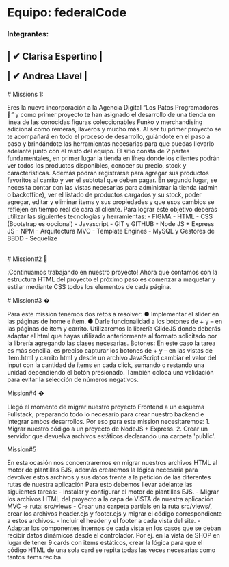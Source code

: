 <h1>Equipo: federalCode</h1>
<h3>Integrantes:</h3>
<h2>
<p>| ✔ Clarisa Espertino |</p>
<p>| ✔ Andrea Llavel     |</p> 
</h2>
# Missions 1:
<p>
Eres la nueva incorporación a la Agencia Digital “Los Patos
Programadores 🦆” y como primer proyecto te han asignado el
desarrollo de una tienda en línea de las conocidas figuras coleccionables
Funko y merchandising adicional como remeras, llaveros y mucho más.
Al ser tu primer proyecto se te acompañará en todo el proceso de
desarrollo, guiándote en el paso a paso y brindándote las herramientas
necesarias para que puedas llevarlo adelante junto con el resto del
equipo.
El sitio consta de 2 partes fundamentales, en primer lugar la tienda en
línea donde los clientes podrán ver todos los productos disponibles,
conocer su precio, stock y características. Además podrán registrarse
para agregar sus productos favoritos al carrito y ver el subtotal que
deben pagar.
En segundo lugar, se necesita contar con las vistas necesarias para
administrar la tienda (admin o backoffice), ver el listado de productos
cargados y su stock, poder agregar, editar y eliminar items y sus
propiedades y que esos cambios se reflejen en tiempo real de cara al
cliente.
Para lograr este objetivo deberás utilizar las siguientes tecnologías y
herramientas:
- FIGMA
- HTML
- CSS (Bootstrap es opcional)
- Javascript
- GIT y GITHUB
- Node JS + Express JS
- NPM
- Arquitectura MVC
- Template Engines
- MySQL y Gestores de BBDD
- Sequelize</p>
<br>
# Mission#2 🚀
<p>¡Continuamos trabajando en nuestro proyecto!
Ahora que contamos con la estructura HTML del proyecto el próximo
paso es comenzar a maquetar y estilar mediante CSS todos los
elementos de cada página.</p>
# Mission#3 �
<p>
  Para este mission tenemos dos retos a resolver:
● Implementar el slider en las páginas de home e ítem.
● Darle funcionalidad a los botones de + y – en las páginas de ítem y
carrito.
Utilizaremos la librería GlideJS donde deberás adaptar el html que hayas
utilizado anteriormente al formato solicitado por la librería agregando las
clases necesarias.
Botones:
En este caso la tarea es más sencilla, es preciso capturar los botones de
+ y – en las vistas de item.html y carrito.html y desde un archivo
JavaScript cambiar el valor del input con la cantidad de ítems en cada
click, sumando o restando una unidad dependiendo el botón presionado.
También coloca una validación para evitar la selección de números
negativos.
</p>
Mission#4 �
<p>
Llegó el momento de migrar nuestro proyecto Frontend a un esquema
Fullstack, preparando todo lo necesario para crear nuestro backend e
integrar ambos desarrollos.
Por eso para este mission necesitaremos:
1. Migrar nuestro código a un proyecto de NodeJS + Express.
2. Crear un servidor que devuelva archivos estáticos declarando una
carpeta 'public'.
</p>
Mission#5
<p>
En esta ocasión nos concentraremos en migrar nuestros archivos HTML
al motor de plantillas EJS, además crearemos la lógica necesaria para
devolver estos archivos y sus datos frente a la petición de las diferentes
rutas de nuestra aplicación
Para esto debemos llevar adelante las siguientes tareas:
- Instalar y configurar el motor de plantillas EJS.
- Migrar los archivos HTML del proyecto a la capa de VISTA de
nuestra aplicación MVC -> ruta: src/views
- Crear una carpeta partials en la ruta src/views/, crear los archivos
header.ejs y footer.ejs y migrar el código correspondiente a estos
archivos.
- Incluir el header y el footer a cada vista del site.
- Adaptar los componentes internos de cada vista en los casos que
se deban recibir datos dinámicos desde el controlador. Por ej. en la
vista de SHOP en lugar de tener 9 cards con items estáticos, crear
la lógica para que el código HTML de una sola card se repita todas
las veces necesarias como tantos items reciba.

</p>

